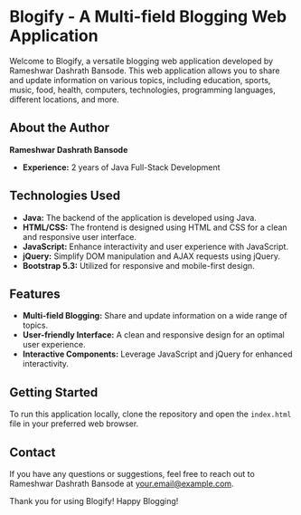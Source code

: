 # Blogify - A Multi-field Blogging Web Application

Welcome to Blogify, a versatile blogging web application developed by Rameshwar Dashrath Bansode. This web application allows you to share and update information on various topics, including education, sports, music, food, health, computers, technologies, programming languages, different locations, and more.

## About the Author

**Rameshwar Dashrath Bansode**
- **Experience:** 2 years of Java Full-Stack Development

## Technologies Used

- **Java:** The backend of the application is developed using Java.
- **HTML/CSS:** The frontend is designed using HTML and CSS for a clean and responsive user interface.
- **JavaScript:** Enhance interactivity and user experience with JavaScript.
- **jQuery:** Simplify DOM manipulation and AJAX requests using jQuery.
- **Bootstrap 5.3:** Utilized for responsive and mobile-first design.

## Features

- **Multi-field Blogging:** Share and update information on a wide range of topics.
- **User-friendly Interface:** A clean and responsive design for an optimal user experience.
- **Interactive Components:** Leverage JavaScript and jQuery for enhanced interactivity.

## Getting Started

To run this application locally, clone the repository and open the `index.html` file in your preferred web browser.

## Contact

If you have any questions or suggestions, feel free to reach out to Rameshwar Dashrath Bansode at [your.email@example.com](mailto:your.email@example.com).

Thank you for using Blogify! Happy Blogging!
